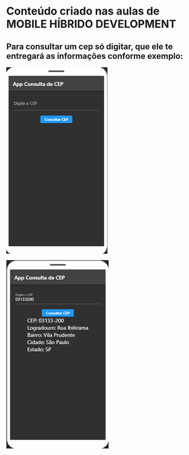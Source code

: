 # Conteúdo criado nas aulas de MOBILE HÍBRIDO DEVELOPMENT

## Para consultar um cep só digitar, que ele te entregará as informações conforme exemplo:

![PRINT!](home.png)

![PRINT!](consulta.png)
